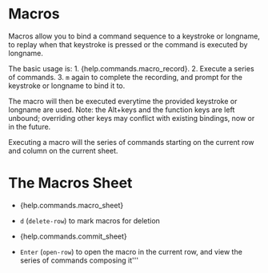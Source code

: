 # Macros
Macros allow you to bind a command sequence to a keystroke or longname, to replay when that keystroke is pressed or the command is executed by longname.

The basic usage is:
    1. {help.commands.macro_record}.
    2. Execute a series of commands.
    3. `m` again to complete the recording, and prompt for the keystroke or longname to bind it to.

The macro will then be executed everytime the provided keystroke or longname are used. Note: the Alt+keys and the function keys are left unbound; overriding other keys may conflict with existing bindings, now or in the future.

Executing a macro will the series of commands starting on the current row and column on the current sheet.

# The Macros Sheet

- {help.commands.macro_sheet}

- `d` (`delete-row`) to mark macros for deletion
- {help.commands.commit_sheet}
- `Enter` (`open-row`) to open the macro in the current row, and view the series of commands composing it'''
